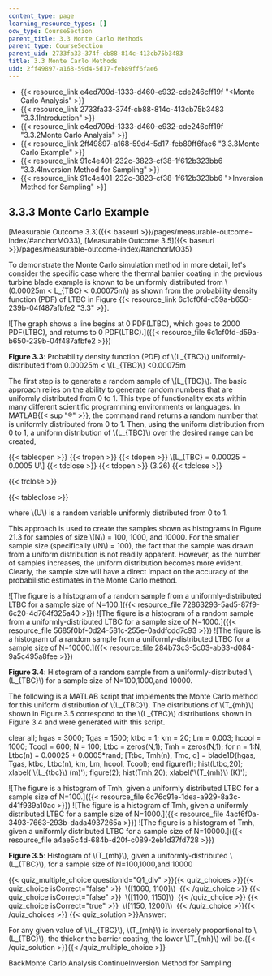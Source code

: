 ```yaml
---
content_type: page
learning_resource_types: []
ocw_type: CourseSection
parent_title: 3.3 Monte Carlo Methods
parent_type: CourseSection
parent_uid: 2733fa33-374f-cb88-814c-413cb75b3483
title: 3.3 Monte Carlo Methods
uid: 2ff49897-a168-59d4-5d17-feb89ff6fae6
---
```


*   {{< resource_link e4ed709d-1333-d460-e932-cde246cff19f "\<Monte Carlo Analysis" >}}
*   {{< resource_link 2733fa33-374f-cb88-814c-413cb75b3483 "3.3.1Introduction" >}}
*   {{< resource_link e4ed709d-1333-d460-e932-cde246cff19f "3.3.2Monte Carlo Analysis" >}}
*   {{< resource_link 2ff49897-a168-59d4-5d17-feb89ff6fae6 "3.3.3Monte Carlo Example" >}}
*   {{< resource_link 91c4e401-232c-3823-cf38-1f612b323bb6 "3.3.4Inversion Method for Sampling" >}}
*   {{< resource_link 91c4e401-232c-3823-cf38-1f612b323bb6 "\>Inversion Method for Sampling" >}}

3.3.3 Monte Carlo Example
-------------------------

[Measurable Outcome 3.3]({{< baseurl >}}/pages/measurable-outcome-index/#anchorMO33), [Measurable Outcome 3.5]({{< baseurl >}}/pages/measurable-outcome-index/#anchorMO35)

To demonstrate the Monte Carlo simulation method in more detail, let's consider the specific case where the thermal barrier coating in the previous turbine blade example is known to be uniformly distributed from \\(0.00025m \< L\_{TBC} \< 0.00075m\\) as shown from the probability density function (PDF) of LTBC in Figure {{< resource_link 6c1cf0fd-d59a-b650-239b-04f487afbfe2 "3.3" >}}.

![The graph shows a line begins at 0 PDF(LTBC), which goes to 2000 PDF(LTBC), and returns to 0 PDF(LTBC).]({{< resource_file 6c1cf0fd-d59a-b650-239b-04f487afbfe2 >}})

**Figure 3.3**: Probability density function (PDF) of \\(L\_{TBC}\\) uniformly-distributed from 0.00025m \< \\(L\_{TBC}\\) \<0.00075m

The first step is to generate a random sample of \\(L\_{TBC}\\). The basic approach relies on the ability to generate random numbers that are uniformly distributed from 0 to 1. This type of functionality exists within many different scientific programming environments or languages. In MATLAB{{< sup "®" >}}, the command rand returns a random number that is uniformly distributed from 0 to 1. Then, using the uniform distribution from 0 to 1, a uniform distribution of \\(L\_{TBC}\\) over the desired range can be created,

{{< tableopen >}}
{{< tropen >}}
{{< tdopen >}}
\\\[L\_{TBC} = 0.00025 + 0.0005 U\\\]
{{< tdclose >}}
{{< tdopen >}}
(3.26)
{{< tdclose >}}

{{< trclose >}}

{{< tableclose >}}

where \\(U\\) is a random variable uniformly distributed from 0 to 1.

This approach is used to create the samples shown as histograms in Figure 21.3 for samples of size \\(N\\) = 100, 1000, and 10000. For the smaller sample size (specifically \\(N\\) = 100), the fact that the sample was drawn from a uniform distribution is not readily apparent. However, as the number of samples increases, the uniform distribution becomes more evident. Clearly, the sample size will have a direct impact on the accuracy of the probabilistic estimates in the Monte Carlo method.

![The figure is a histogram of a random sample from a uniformly-distributed LTBC for a sample size of N=100.]({{< resource_file 72863293-5ad5-87f9-6c20-4d764f325a40 >}}) ![The figure is a histogram of a random sample from a uniformly-distributed LTBC for a sample size of N=1000.]({{< resource_file 5685f0bf-0d24-581c-255e-0addfcdd7c93 >}}) ![The figure is a histogram of a random sample from a uniformly-distributed LTBC for a sample size of N=10000.]({{< resource_file 284b73c3-5c03-ab33-d084-9a5c495a8fee >}})

**Figure 3.4**: Histogram of a random sample from a uniformly-distributed \\(L\_{TBC}\\) for a sample size of N=100,1000,and 10000.

The following is a MATLAB script that implements the Monte Carlo method for this uniform distribution of \\(L\_{TBC}\\). The distributions of \\(T\_{mh}\\) shown in Figure 3.5 correspond to the \\(L\_{TBC}\\) distributions shown in Figure 3.4 and were generated with this script.

clear all; 
hgas = 3000; 
Tgas = 1500; 
ktbc = 1; 
km = 20; 
Lm = 0.003; 
hcool = 1000; 
Tcool = 600; 
N = 100; 
Ltbc = zeros(N,1); 
Tmh = zeros(N,1); 
for n = 1:N, Ltbc(n) = 0.00025 + 0.0005\*rand; 
\[Ttbc, Tmh(n), Tmc, q\] = blade1D(hgas, Tgas, ktbc, Ltbc(n), km, Lm, hcool, Tcool); 
end figure(1); 
hist(Ltbc,20); 
xlabel('\\(L\_{tbc}\\) (m)'); 
figure(2); 
hist(Tmh,20); 
xlabel('\\(T\_{mh}\\) (K)'); 

![The figure is a histogram of Tmh, given a uniformly distributed LTBC for a sample size of N=100.]({{< resource_file 6c76c91e-1dea-a929-8a3c-d41f939a10ac >}}) ![The figure is a histogram of Tmh, given a uniformly distributed LTBC for a sample size of N=1000.]({{< resource_file 4acf6f0a-3493-7663-293b-dada4937265a >}}) ![The figure is a histogram of Tmh, given a uniformly distributed LTBC for a sample size of N=10000.]({{< resource_file a4ae5c4d-684b-d20f-c089-2eb1d37fd728 >}})

**Figure 3.5**: Histogram of \\(T\_{mh}\\), given a uniformly-distributed \\(L\_{TBC}\\), for a sample size of N=100,1000,and 10000

{{< quiz_multiple_choice questionId="Q1_div" >}}{{< quiz_choices >}}{{< quiz_choice isCorrect="false" >}}&nbsp; \\(\[1060, 1100\]\\) &nbsp;{{< /quiz_choice >}}
{{< quiz_choice isCorrect="false" >}}&nbsp; \\(\[1100, 1150\]\\) &nbsp;{{< /quiz_choice >}}
{{< quiz_choice isCorrect="true" >}}&nbsp; \\(\[1150, 1200\]\\) &nbsp;{{< /quiz_choice >}}{{< /quiz_choices >}}
{{< quiz_solution >}}Answer:

For any given value of \\(L\_{TBC}\\), \\(T\_{mh}\\) is inversely proportional to \\(L\_{TBC}\\), the thicker the barrier coating, the lower \\(T\_{mh}\\) will be.{{< /quiz_solution >}}{{< /quiz_multiple_choice >}}

BackMonte Carlo Analysis ContinueInversion Method for Sampling